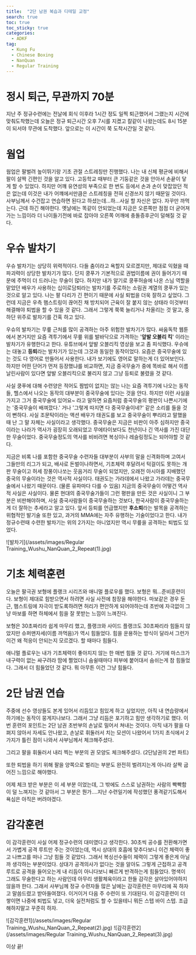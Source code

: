 ```yaml
---
title:  "2단 남권 복습과 디테일 교정"
search: true
toc: true
toc_sticky: true
categories: 
  - ADKF
tag:
  - Kung Fu
  - Chinese Boxing
  - NanQuan
  - Regular Training
---
```


# 정시 퇴근, 무관까지 70분

지난 주 정규수련에는 전날에 회식 이후라 1시간 정도 일찍 퇴근했어서 그랬는지 시간에 맞춰도착했는데 오늘은 정규 퇴근시간 오후 7시를 지켰고 칼같이 나왔는데도 8시 15분이 되서야 무관에 도착했다. 앞으로는 이 시간이 쭉 도착시간일 것 같다.

# 웜업

웜업은 팔벌려 높이뛰기랑 기초 관절 스트레칭만 진행했다.
나는 내 신체 평균에 비해서 팔이 살짝 긴편인 것을 알고 있다.
고등학교 때부터 큰 기둥같은 것을 안아서 손끝이 닿게 할 수 있었다.
하지만 어꺠 유연성의 부족으로 한 번도 등에서 손과 손이 맞잡았던 적은 없는데 이것은 내가 어꺠에서만큼은 스트레칭을 전혀 신경쓰지 않기 때문일 것이다.
사부님께서 수건잡고 연습하면 된다고 하셨는데...하...사실 할 자신은 없다.
자꾸만 까먹는다.
근데 하긴 해야한다. 옛날에는 똑같이 안되었는데 지금은 오른쪽만 점점 더 굳어져가는 느낌이라 더 나이들기전에 바로 잡아야 오른쪽 어깨에 충돌증후군이 덜해질 것 같다.

# 우슈 발차기

우슈 발차기는 상당히 위력적이다.
다들 춤이라고 욕할지 모르겠지만, 제대로 익혔을 때 파괴력이 상당한 발차기가 많다.
단지 쿵푸가 기본적으로 권법이름에 권이 들어가기 때문에 주먹이 더 드러나는 무술이 많다.
하지만 내가 알기로 쿵푸허슬에 나온 스님 역할을 맡았던 배우가 사용하는 십이로담퇴라는 발차기를 주로하는 소림권 계열의 쿵푸가 있는 것으로 알고 있다.
나는 팔 다리가 긴 편이기 때문에 사실 퇴법을 더욱 잘하고 싶었다.
그런데 지금은 우측 햄스트링이 끊어진 채 방치되어 근육이 잘 붙지 않는 상태라 이것부터 해결해야 퇴법을 할 수 있을 것 같다.
그래서 그렇게 쭉쭉 늘리거나 차올리는 것 말고, 중하단 위주로 발차기를 간혹 하고 있다.

우슈의 발차기는 무릎 근처를 많이 공격하는 아주 위험한 발차기가 많다.
싸움독학 웹툰에서 본거지만 요즘 격투기에서 무릎 위를 발바닥으로 가격하는 '**앞발 오블리 킥**' 이라는 발차기가 유행한다고 한다.
유튜브에서 앞발 오블리킥 영상을 보고 좀 피식했다.
우슈에는 대놓고 **등퇴**라는 발차기가 있는데 그것과 동일한 동작이었다.
요즘은 중국무술에 있는 것도 다 영어로 만들어서 사용한다.
내가 보기에도 영어로 말하는게 더 있어보인다.
하지만 어떤 단어가 먼저 등장했냐를 비교하면, 지금 중국무술가 중에 똑바로 해서 이름 날린사람이 있다면 앞발 오블리킥으로 불리지 않고 그냥 등퇴로 불렸을 것 같다.

사실 쿵푸에 대해 수련양은 적어도 짬밥이 없지는 않는 나는 요즘 격투기에 나오는 동작들, 헬스에서 나오는 동작의 대부분이 중국무술에 있다는 것을 안다.
하지만 이런 사실을 가지고 그거 중국무술에 있어요~ 라고 말하면 요즘처럼 중국무술의 평판이 나쁜시기에는 '중국무술이 배껴깠다.' 거나 '그렇게 따지면 다 중국무술이네?' 같은 소리를 들을 것이 뻔하다.
사실 조문탁이라는 액션 배우가 태권도를 보고 중국무술이 뿌리라고 말했을 때 난 그 말 자체는 사실이라고 생각했다.
중국무술은 지금은 비판이 아주 심하지만 중국이라는 나라가 역사가 굉장히 오래되었고 무에타이보다도 천년이나 긴 역사를 가진 대단한 무술이었다.
중국무술정도의 역사를 비비려면 복싱이나 레슬링정도는 되어야할 것 같다.

지금은 비록 나를 포함한 중국무술 수련자들 대부분이 사부의 말을 신격화하며 고여서 그들만의 리그가 되고, 배사로 돈벌이나하면서, 기초체력 후달려서 턱걸이도 못하는 개판 무술이고 허세 장풍이나쏘는 웃음거리 무술이 되었지만, 오래전 아시아를 지배했던 중국의 무술이라는 것은 역사적 사실이다.
태권도는 가라데에서 나왔고 가라데는 중국무술에서 나왔기 때문이다. (물론 유파마다 다를 수 있음)
지금의 중국무술이 어떻건 역사적 사실은 사실이다.
물론 현대의 중국무술가들이 그런 평판을 만든 것은 사실이니 그 부분은 비판해야하며, 사실 중국사람들이 중국무술하는 것보다, 한국사람이 중국무술하는 게 더 잘하는 추세라고 알고 있다.
앞서 등퇴를 언급했지만 **후소퇴**라는 발목을 공격하는 위협적인 발기술 또한 있고, 과거의 MMA에는 자주 유행하는 기술이었다고 한다.
내가 정규수련때 수련한 발차기는 위의 2가지는 아니었지만 역시 무릎을 공격하는 퇴법도 있었다.

![발차기](/assets/images/Regular Training_Wushu_NanQuan_2_Repeat(1).jpg)

# 기초 체력훈련

오늘은 팔극권 보형에 플랭크 시리즈와 애니멀 플로우를 했다.
보형은 뭐...준비훈련이다.
보형이 제대로 힘받으면서 하려면 사실 사전에 참장을 해야한다.
마보같은 경우 둔근, 햄스트링에 자극이 받도록하려면 허리가 편안하게 되어야하는데 초반에 자극없이 그냥 마보를 하면 하체에서 힘을 잘 못받는 느낌이 느껴진다.

보형은 30초짜리라 쉽게 마무리 했고, 플랭크와 사이드 플랭크도 30초짜리라 힘들지 않았지만 슈퍼맨자세(이름 까먹음)가 역시 힘들었다.
힘을 운용하는 방식이 달라서 그런가 이건 왜 적응이 안되는지 모르겠다.
할 때마다 힘들다.

애니멀 플로우는 내가 기초체력이 좋아지지 않는 한 매번 힘들 것 같다.
거기에 마스크가 내구력이 없는 싸구려라 땀에 쩔었더니 숨쉴때마다 피부에 붙어대서 숨쉬는게 참 힘들었다.
그래서 더 힘들었던 것 같다.
뭐 아무튼 이건 그냥 힘들다.

# 2단 남권 연습

주중에 선수 영상들도 본게 있어서 리듬있고 힘있게 하고 싶었지만, 아직 내 연습량에서 하기에는 동작이 뭉게지나보다.
그래서 그냥 리듬은 포기하고 힘만 생각하기로 했다.
이번 훈련의 포인트는 2단 남권 초반부의 손날로 밀어서 쳐내는 것이다.
아직 내가 팔을 다 펴지 않아서 자세도 안나왔고, 손날로 휘둘러서 치는 모션이 나왔어서 1가지 초식에서 2가지가 틀린 점이 나와서 사부님께서 체크해주셨다.

그리고 팔을 휘둘러서 내리 찍는 부분의 권 모양도 체크해주셨다. (2단남권의 2번 파트)

또한 퇴법을 하기 위해 팔을 양쪽으로 벌리는 부분도 완전히 벌려지는게 아니라 살짝 굽어진 느낌으로 해야했다.

어제 체크 받은 부분은 이 세 부분 이었는데, 그 밖에도 스스로 남권하는 사람의 빡빡함이 덜 느껴지는 것 같아서 그 부분은 뭔가....지난 수련일기에 작성했던 풍격같기도해서 욕심은 아직은 버려야겠다.

# 감각훈련

이 감각훈련이 사실 어제 정규수련의 대미였다고 생각한다.
30초씩 공수를 전환해가면서 가볍게 공격 루트만 주는 것이었는데, 역시 상대의 호흡에 맞추다보니 이건 체력이 좋고 나쁘고를 떠나 그냥 힘들 것 같았다.
그래서 복싱선수들이 체력이 그렇게 좋은게 아닐까 생각하는 부분이었다.
상대가 공격의사가 없다는 것을 알아도 그렇게 근접하고 공격루트로 공격을 들어오는게 내 리듬이 아니다보니 빠르게 반격하는게 힘들었다.
명색이 그래도 무술한다고 하는 사람인데 아무리 생활체육이라고 한들 감각은 살아있어야하지 않을까 한다.
그래서 사부님께 정규 수련자들 많은 날에는 감각훈련은 마무리에 꼭 하자고 말씀드렸고 받아들여졌다.
이거이거 다음 주 수련이 또 기대된다.
이 감각훈련이 더 쌓이면 나중에 퇴법도 넣고, 더욱 실전처럼도 할 수 있을테니 뭐든 스텝 바이 스텝. 조급해하지말고 꾸준히 하자.

![감각훈련1](/assets/images/Regular Training_Wushu_NanQuan_2_Repeat(2).jpg)
![감각훈련2](/assets/images/Regular Training_Wushu_NanQuan_2_Repeat(3).jpg)

이상 끝!